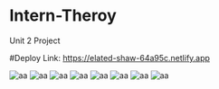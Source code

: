 # Intern-Theroy
 Unit 2 Project
 
 #Deploy Link: https://elated-shaw-64a95c.netlify.app
 
 
 
<img src='https://pbs.twimg.com/media/FT1hQ1BXsAI216y?format=jpg&name=large' alt='aa' />


<img src='https://pbs.twimg.com/media/FT1hMFLWQAEdHS1?format=jpg&name=large' alt='aa' />



<img src='https://pbs.twimg.com/media/FT1hMFNWAAEaZO0?format=jpg&name=large' alt='aa' />



<img src='https://pbs.twimg.com/media/FT1hMFLWQAEdHS1?format=jpg&name=large' alt='aa' />



<img src='https://pbs.twimg.com/media/FT1hMFNWAAEaZO0?format=jpg&name=large' alt='aa' />



<img src='https://pbs.twimg.com/media/FT1hMFXXwAA4wkx?format=jpg&name=large' alt='aa' />


<img src='https://pbs.twimg.com/media/FT1hMFTWAAccMf3?format=jpg&name=large' alt='aa' />



<img src='https://pbs.twimg.com/media/FT1hQ1BXsAI216y?format=jpg&name=large' alt='aa' />
